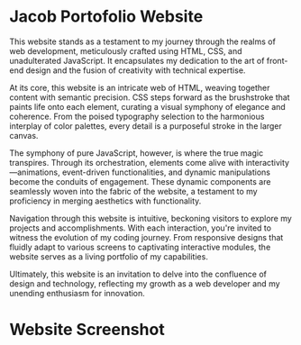 # Jacob Portofolio Website

This website stands as a testament to my journey through the realms of web development, meticulously crafted using HTML, CSS, and unadulterated JavaScript. It encapsulates my dedication to the art of front-end design and the fusion of creativity with technical expertise.

At its core, this website is an intricate web of HTML, weaving together content with semantic precision. CSS steps forward as the brushstroke that paints life onto each element, curating a visual symphony of elegance and coherence. From the poised typography selection to the harmonious interplay of color palettes, every detail is a purposeful stroke in the larger canvas.

The symphony of pure JavaScript, however, is where the true magic transpires. Through its orchestration, elements come alive with interactivity—animations, event-driven functionalities, and dynamic manipulations become the conduits of engagement. These dynamic components are seamlessly woven into the fabric of the website, a testament to my proficiency in merging aesthetics with functionality.

Navigation through this website is intuitive, beckoning visitors to explore my projects and accomplishments. With each interaction, you're invited to witness the evolution of my coding journey. From responsive designs that fluidly adapt to various screens to captivating interactive modules, the website serves as a living portfolio of my capabilities.

Ultimately, this website is an invitation to delve into the confluence of design and technology, reflecting my growth as a web developer and my unending enthusiasm for innovation.

# Website Screenshot

